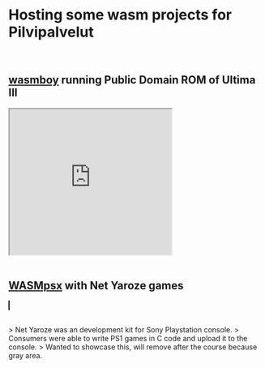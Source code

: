 # Hosting some wasm projects for Pilvipalvelut
<br>

## [wasmboy](https://github.com/torch2424/wasmboy) running Public Domain ROM of Ultima III
<iframe title="WasmBoy Iframe Embed" width="320" height="288" allowfullscreen="true" src="https://wasmboy.app/iframe/?rom-url=https://raw.githubusercontent.com/veliok/veliok.github.io/main/gb/ult3.gb"> </iframe>
<br><br>

## [WASMpsx](https://github.com/js-emulators/wasmpsx) with Net Yaroze games
<script src="ps1/wasmpsx.min.js"></script>
<wasmpsx-player id="wasmpsx-element" style="width:640px; height:480px; border:1px solid #000;"></wasmpsx-player>
<script>
     document.getElementById("wasmpsx-element").readFile("ps1/intro.exe");
</script>

<br>
> Net Yaroze was an development kit for Sony Playstation console.
> Consumers were able to write PS1 games in C code and upload it to the console.
> Wanted to showcase this, will remove after the course because gray area.


